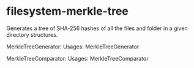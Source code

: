 # filesystem-merkle-tree
Generates a tree of SHA-256 hashes of all the files and folder in a given directory structures.

MerkleTreeGenerator:
Usages: MerkleTreeGenerator <root dir> <export dir>

MerkleTreeComparator:
Usages: MerkleTreeComparator <base object file path> <another object file path>
